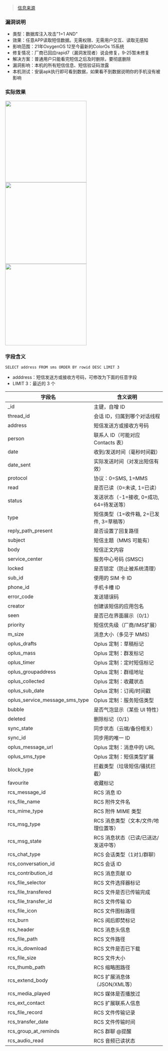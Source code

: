 > [信息来源](https://www.rapid7.com/blog/post/cve-2025-10184-oneplus-oxygenos-telephony-provider-permission-bypass-not-fixed/)  

### 漏洞说明

- 类型：数据库注入攻击"1=1 AND"
- 效果：任意APP读取短信数据。无需权限、无需用户交互、读取无感知
- 影响范围：21年OxygenOS 12至今最新的ColorOs 15系统
- 修复情况：厂商已回应rapid7（漏洞发现者）说会修复，9-25暂未修复
- 解决方案：普通用户只能看完短信之后及时删除，要彻底删除
- 漏洞影响：本机的所有短信信息、短信验证码泄露
- 本机测试：安装apk执行即可看到数据，如果看不到数据说明你的手机没有被影响

### 实际效果

<img src="http://upforme.ru/uploads/001c/43/d3/2/601056.jpg" width="260"><img src="http://upforme.ru/uploads/001c/43/d3/2/42952.jpg" width="260"><img src="http://upforme.ru/uploads/001c/43/d3/2/500951.jpg" width="260">

### 字段含义

`SELECT address FROM sms ORDER BY rowid DESC LIMIT 3`
- adddress：短信发送方或接收方号码，可修改为下面的任意字段
- LIMIT 3：最近的 3 个

| 字段名                            | 含义说明                       |
| ------------------------------ | -------------------------- |
| _id                            | 主键，自增 ID                   |
| thread_id                      | 会话 ID，归属到哪个对话线程            |
| address                        | 短信发送方或接收方号码                |
| person                         | 联系人 ID（可能对应 Contacts 表）    |
| date                           | 收到/发送时间（毫秒时间戳）             |
| date_sent                      | 实际发送时间（对发出短信有效）            |
| protocol                       | 协议：0=SMS, 1=MMS            |
| read                           | 是否已读（0=未读, 1=已读）           |
| status                         | 发送状态（-1=接收, 0=成功, 64=待发送等） |
| type                           | 短信类型（1=收件箱, 2=已发件, 3=草稿等）  |
| reply_path_present             | 是否设置了回复路径                  |
| subject                        | 短信主题（MMS 可能有）              |
| body                           | 短信正文内容                     |
| service_center                 | 服务中心号码 (SMSC)              |
| locked                         | 是否锁定（防止被系统清理）              |
| sub_id                         | 使用的 SIM 卡 ID               |
| phone_id                       | 手机卡槽 ID                    |
| error_code                     | 发送错误码                      |
| creator                        | 创建该短信的应用包名                 |
| seen                           | 是否已在界面展示（0/1）              |
| priority                       | 短信优先级（厂商/IMS扩展）            |
| m_size                         | 消息大小（多见于 MMS）              |
| oplus_drafts                   | Oplus 定制：草稿标记              |
| oplus_mass                     | Oplus 定制：群发标记              |
| oplus_timer                    | Oplus 定制：定时短信标记            |
| oplus_groupaddress             | Oplus 定制：群组地址              |
| oplus_collected                | Oplus 定制：收藏状态              |
| oplus_sub_date                 | Oplus 定制：订阅/时间戳            |
| oplus_service_message_sms_type | Oplus 定制：服务短信类型            |
| bubble                         | 是否气泡显示（某些 UI 特性）           |
| deleted                        | 删除标记（0/1）                  |
| sync_state                     | 同步状态（云端/备份相关）              |
| sync_id                        | 同步用的唯一 ID                  |
| oplus_message_url              | Oplus 定制：消息中的 URL          |
| oplus_sms_type                 | Oplus 定制：短信类型扩展            |
| block_type                     | 拦截类型（垃圾短信/骚扰拦截）            |
| favourite                      | 收藏标记                       |
| rcs_message_id                 | RCS 消息 ID                  |
| rcs_file_name                  | RCS 附件文件名                  |
| rcs_mime_type                  | RCS 附件 MIME 类型             |
| rcs_msg_type                   | RCS 消息类型（文本/文件/地理位置等）      |
| rcs_msg_state                  | RCS 消息状态（已读/已送达/发送中等）      |
| rcs_chat_type                  | RCS 会话类型（1对1/群聊）           |
| rcs_conversation_id            | RCS 会话 ID                  |
| rcs_contribution_id            | RCS 消息贡献 ID                |
| rcs_file_selector              | RCS 文件选择器标记                |
| rcs_file_transfered            | RCS 文件是否已传输完成              |
| rcs_file_transfer_id           | RCS 文件传输 ID                |
| rcs_file_icon                  | RCS 文件图标路径                 |
| rcs_burn                       | RCS 阅后即焚标记                 |
| rcs_header                     | RCS 消息头信息                  |
| rcs_file_path                  | RCS 文件路径                   |
| rcs_is_download                | RCS 文件是否已下载                |
| rcs_file_size                  | RCS 文件大小                   |
| rcs_thumb_path                 | RCS 缩略图路径                  |
| rcs_extend_body                | RCS 扩展消息体（JSON/XML等）       |
| rcs_media_played               | RCS 媒体是否播放过                |
| rcs_ext_contact                | RCS 扩展联系人信息                |
| rcs_file_record                | RCS 文件传输记录                 |
| rcs_transfer_date              | RCS 文件传输时间                 |
| rcs_group_at_reminds           | RCS 群聊 @提醒                 |
| rcs_audio_read                 | RCS 音频已读状态                 |
